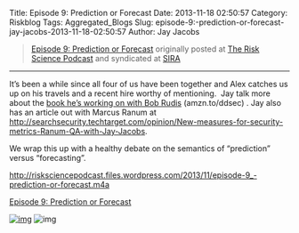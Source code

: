 Title: Episode 9: Prediction or Forecast
Date: 2013-11-18 02:50:57
Category: Riskblog
Tags: Aggregated_Blogs
Slug: episode-9:-prediction-or-forecast-jay-jacobs-2013-11-18-02:50:57
Author: Jay Jacobs

>[Episode 9: Prediction or Forecast](http://riskscience.net/2013/11/18/episode-9-prediction-or-forecast/) originally posted at [The Risk Science Podcast](http://riskscience.net) and syndicated at [SIRA](http://societyinforisk.org)
***
It’s been a while since all four of us have been together and Alex catches us up on his travels and a recent hire worthy of mentioning.  Jay talk more about the [book he’s working on with Bob Rudis](http://amzn.to/ddsec) (amzn.to/ddsec) . Jay also has an article out with Marcus Ranum at <http://searchsecurity.techtarget.com/opinion/New-measures-for-security-metrics-Ranum-QA-with-Jay-Jacobs>.

We wrap this up with a healthy debate on the semantics of “prediction” versus “forecasting”.

<http://risksciencepodcast.files.wordpress.com/2013/11/episode-9_-prediction-or-forecast.m4a>

[Episode 9: Prediction or Forecast](http://risksciencepodcast.files.wordpress.com/2013/11/episode-9_-prediction-or-forecast.m4a)

[![img](/images/blank.png)](#) ![img](http://pixel.wp.com/b.gif?host=riskscience.net&blog=49067683&post=91&subd=risksciencepodcast&ref=&feed=1)


